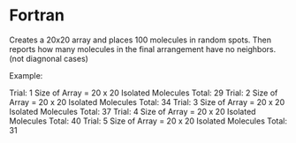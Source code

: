 # Fortran
Creates a 20x20 array and places 100 molecules in random spots.
Then reports how many molecules in the final arrangement have no neighbors. (not diagnonal cases)

Example:

Trial:            1
 Size of Array = 20 x 20
 Isolated Molecules Total:          29
 Trial:            2
 Size of Array = 20 x 20
 Isolated Molecules Total:          34
 Trial:            3
 Size of Array = 20 x 20
 Isolated Molecules Total:          37
 Trial:            4
 Size of Array = 20 x 20
 Isolated Molecules Total:          40
 Trial:            5
 Size of Array = 20 x 20
 Isolated Molecules Total:          31
